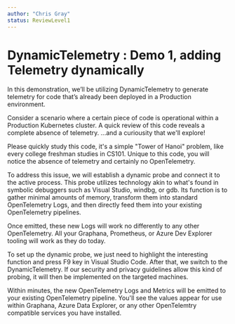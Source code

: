 ```yaml
---
author: "Chris Gray"
status: ReviewLevel1
---
```


# DynamicTelemetry : Demo 1, adding Telemetry dynamically
In this demonstration, we’ll be utilizing DynamicTelemetry to generate telemetry for
code that’s already been deployed in a Production environment.

Consider a scenario where a certain piece of code is operational within a
Production Kubernetes cluster. A quick review of this code reveals a complete
absence of telemetry. ...and a curiousity that we'll explore!

Please quickly study this code,  it's a simple "Tower of Hanoi" problem, like
every college freshman studies in CS101.  Unique to this code, you will notice
the absence of telemetry and certainly no OpenTelemetry.

To address this issue, we will establish a dynamic probe and connect it to the
active process. This probe utilizes technology akin to what's found in symbolic
debuggers such as Visual Studio, windbg, or gdb. Its function is to gather
minimal amounts of memory, transform them into standard OpenTelemetry Logs, and
then directly feed them into your existing OpenTelemetry pipelines.

Once emitted, these new Logs will work no differently to any other OpenTelemetry.
All your Graphana, Prometheus, or Azure Dev Explorer tooling will work as they
do today.

To set up the dynamic probe, we just need to highlight the interesting function
and press F9 key in Visual Studio Code. After that, we switch to the
DynamicTelemetry. If our security and privacy guidelines allow this kind of
probing, it will then be implemented on the targeted machines.

Within minutes, the new OpenTelemetry Logs and Metrics will be emitted to your
existing OpenTelemetry pipeline.  You'll see the values appear for use within
Graphana, Azure Data Explorer, or any other OpenTelemtry compatible services
you have installed.
